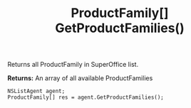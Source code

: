 ﻿---
uid: crmscript_ref_NSListAgent_GetProductFamilies
title: ProductFamily[] GetProductFamilies()
intellisense: NSListAgent.GetProductFamilies
keywords: NSListAgent, GetProductFamilies
so.topic: reference
---

Returns all ProductFamily in SuperOffice list.


**Returns:** An array of all available ProductFamilies

```crmscript
NSListAgent agent;
ProductFamily[] res = agent.GetProductFamilies();
```

